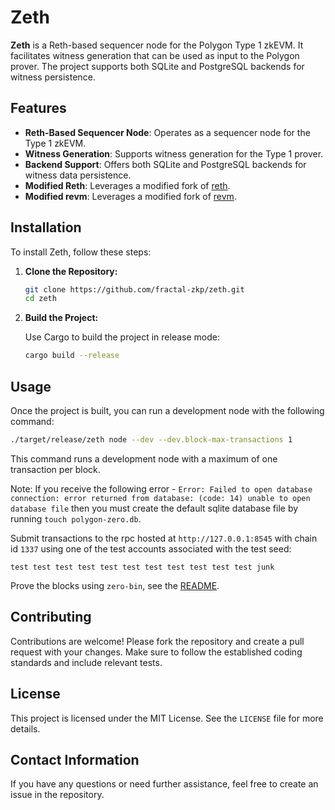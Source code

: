 # Zeth

**Zeth** is a Reth-based sequencer node for the Polygon Type 1 zkEVM. It facilitates witness generation that can be used as input to the Polygon prover. The project supports both SQLite and PostgreSQL backends for witness persistence.

## Features

- **Reth-Based Sequencer Node**: Operates as a sequencer node for the Type 1 zkEVM.
- **Witness Generation**: Supports witness generation for the Type 1 prover.
- **Backend Support**: Offers both SQLite and PostgreSQL backends for witness data persistence.
- **Modified Reth**: Leverages a modified fork of [reth](https://github.com/fractal-zkp/reth).
- **Modified revm**: Leverages a modified fork of [revm](https://github.com/fractal-zkp/revm).

## Installation

To install Zeth, follow these steps:

1. **Clone the Repository:**

   ```bash
   git clone https://github.com/fractal-zkp/zeth.git
   cd zeth
   ```

2. **Build the Project:**

   Use Cargo to build the project in release mode:

   ```bash
   cargo build --release
   ```

## Usage

Once the project is built, you can run a development node with the following command:

```bash
./target/release/zeth node --dev --dev.block-max-transactions 1
```

This command runs a development node with a maximum of one transaction per block.

Note:
If you receive the following error - `Error: Failed to open database connection: error returned from database: (code: 14) unable to open database file` then you must create the default sqlite database file by running `touch polygon-zero.db`.

Submit transactions to the rpc hosted at `http://127.0.0.1:8545` with chain id `1337` 
using one of the test accounts associated with the test seed:
```
test test test test test test test test test test test junk
```

Prove the blocks using `zero-bin`, see the [README](https://github.com/fractal-zkp/zk_evm/blob/develop/zero_bin/README.md).

## Contributing

Contributions are welcome! Please fork the repository and create a pull request with your changes. Make sure to follow the established coding standards and include relevant tests.

## License

This project is licensed under the MIT License. See the `LICENSE` file for more details.

## Contact Information

If you have any questions or need further assistance, feel free to create an issue in the repository.
